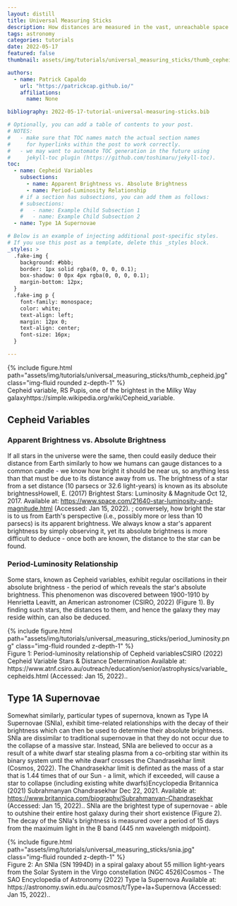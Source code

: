 ```yaml
---
layout: distill
title: Universal Measuring Sticks
description: How distances are measured in the vast, unreachable space around us.
tags: astronomy
categories: tutorials
date: 2022-05-17
featured: false
thumbnail: assets/img/tutorials/universal_measuring_sticks/thumb_cepheid.jpg

authors:
  - name: Patrick Capaldo
    url: "https://patrickcap.github.io/"
    affiliations:
      name: None

bibliography: 2022-05-17-tutorial-universal-measuring-sticks.bib

# Optionally, you can add a table of contents to your post.
# NOTES:
#   - make sure that TOC names match the actual section names
#     for hyperlinks within the post to work correctly.
#   - we may want to automate TOC generation in the future using
#     jekyll-toc plugin (https://github.com/toshimaru/jekyll-toc).
toc:
  - name: Cepheid Variables
    subsections:
      - name: Apparent Brightness vs. Absolute Brightness
      - name: Period-Luminosity Relationship
    # if a section has subsections, you can add them as follows:
    # subsections:
    #   - name: Example Child Subsection 1
    #   - name: Example Child Subsection 2
  - name: Type 1A Supernovae

# Below is an example of injecting additional post-specific styles.
# If you use this post as a template, delete this _styles block.
_styles: >
  .fake-img {
    background: #bbb;
    border: 1px solid rgba(0, 0, 0, 0.1);
    box-shadow: 0 0px 4px rgba(0, 0, 0, 0.1);
    margin-bottom: 12px;
  }
  .fake-img p {
    font-family: monospace;
    color: white;
    text-align: left;
    margin: 12px 0;
    text-align: center;
    font-size: 16px;
  }

---
```


<div class="row mt-3">
    <div class="col-sm mt-3 mt-md-0">
        {% include figure.html path="assets/img/tutorials/universal_measuring_sticks/thumb_cepheid.jpg" class="img-fluid rounded z-depth-1" %}
    </div>
</div>
<div class="caption">
    Cepheid variable, RS Pupis, one of the brightest in the Milky Way galaxy<d-footnote>https://simple.wikipedia.org/wiki/Cepheid_variable</d-footnote>.
</div>

## Cepheid Variables

### Apparent Brightness vs. Absolute Brightness
If all stars in the universe were the same, then could easily deduce their distance from Earth similarly to how we humans can gauge distances to a common candle - we know how bright it should be near us, so anything less than that must be due to its distance away from us. The brightness of a star from a set distance (10 parsecs or 32.6 light-years) is known as its absolute brightness<d-footnote>Howell, E. (2017) Brightest Stars: Luminosity & Magnitude Oct 12, 2017. Available at: https://www.space.com/21640-star-luminosity-and-magnitude.html (Accessed: Jan 15, 2022).
</d-footnote>; conversely, how bright the star is to us from Earth's perspective (i.e., possibly more or less than 10 parsecs) is its apparent brightness. We always know a star's apparent brightness by simply observing it, yet its absolute brightness is more difficult to deduce - once both are known, the distance to the star can be found.

### Period-Luminosity Relationship
Some stars, known as Cepheid variables, exhibit regular oscillations in their absolute brightness - the period of which reveals the star's absolute brightness. This phenomenon was discovered between 1900-1910 by Henrietta Leavitt, an American astronomer (CSIRO, 2022) (Figure 1). By finding such stars, the distances to them, and hence the galaxy they may reside within, can also be deduced.

<div class="row mt-3">
    <div class="col-sm mt-3 mt-md-0">
        {% include figure.html path="assets/img/tutorials/universal_measuring_sticks/period_luminosity.png" class="img-fluid rounded z-depth-1" %}
    </div>
</div>
<div class="caption">
    Figure 1: Period-luminosity relationship of Cepheid variables<d-footnote>CSIRO (2022) Cepheid Variable Stars & Distance Determination Available at: https://www.atnf.csiro.au/outreach/education/senior/astrophysics/variable_cepheids.html (Accessed: Jan 15, 2022).</d-footnote>.
</div>

## Type 1A Supernovae
Somewhat similarly, particular types of supernova, known as Type IA Supernovae (SNIa), exhibit time-related relationships with the decay of their brightness which can then be used to determine their absolute brightness. SNIa are dissimilar to traditional supernovae in that they do not occur due to the collapse of a massive star. Instead, SNIa are believed to occur as a result of a white dwarf star stealing plasma from a co-orbiting star within its binary system until the white dwarf crosses the Chandrasekhar limit (Cosmos, 2022). The Chandrasekhar limit is definted as the mass of a star that is 1.44 times that of our Sun - a limit, which if exceeded, will cause a star to collapse (including existing white dwarfs)<d-footnote>Encyclopedia Britannica (2021) Subrahmanyan Chandrasekhar Dec 22, 2021. Available at: https://www.britannica.com/biography/Subrahmanyan-Chandrasekhar (Accessed: Jan 15, 2022).</d-footnote>. SNIa are the brightest type of supernovae - able to outshine their entire host galaxy during their short existence (Figure 2). The decay of the SNIa's brightness is measured over a period of 15 days from the maximuim light in the B band (445 nm wavelength midpoint).

<div class="row mt-3">
    <div class="col-sm mt-3 mt-md-0">
        {% include figure.html path="assets/img/tutorials/universal_measuring_sticks/snia.jpg" class="img-fluid rounded z-depth-1" %}
    </div>
</div>
<div class="caption">
    Figure 2: An SNIa (SN 1994D) in a spiral galaxy about 55 million light-years from the Solar System in the Virgo constellation (NGC 4526)<d-footnote>Cosmos - The SAO Encyclopedia of Astronomy (2022) Type Ia Supernova Available at: https://astronomy.swin.edu.au/cosmos/t/Type+Ia+Supernova (Accessed: Jan 15, 2022).</d-footnote>.
</div>
